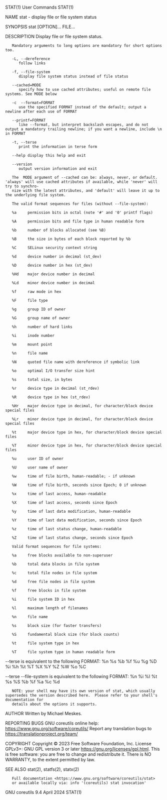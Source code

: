 STAT(1)									 User Commands								       STAT(1)

NAME
       stat - display file or file system status

SYNOPSIS
       stat [OPTION]... FILE...

DESCRIPTION
       Display file or file system status.

       Mandatory arguments to long options are mandatory for short options too.

       -L, --dereference
	      follow links

       -f, --file-system
	      display file system status instead of file status

       --cached=MODE
	      specify how to use cached attributes; useful on remote file systems. See MODE below

       -c  --format=FORMAT
	      use the specified FORMAT instead of the default; output a newline after each use of FORMAT

       --printf=FORMAT
	      like --format, but interpret backslash escapes, and do not output a mandatory trailing newline; if you want a newline, include \n in FORMAT

       -t, --terse
	      print the information in terse form

       --help display this help and exit

       --version
	      output version information and exit

       The  MODE argument of --cached can be: always, never, or default.  'always' will use cached attributes if available, while 'never' will try to synchro‐
       nize with the latest attributes, and 'default' will leave it up to the underlying file system.

       The valid format sequences for files (without --file-system):

       %a     permission bits in octal (note '#' and '0' printf flags)

       %A     permission bits and file type in human readable form

       %b     number of blocks allocated (see %B)

       %B     the size in bytes of each block reported by %b

       %C     SELinux security context string

       %d     device number in decimal (st_dev)

       %D     device number in hex (st_dev)

       %Hd    major device number in decimal

       %Ld    minor device number in decimal

       %f     raw mode in hex

       %F     file type

       %g     group ID of owner

       %G     group name of owner

       %h     number of hard links

       %i     inode number

       %m     mount point

       %n     file name

       %N     quoted file name with dereference if symbolic link

       %o     optimal I/O transfer size hint

       %s     total size, in bytes

       %r     device type in decimal (st_rdev)

       %R     device type in hex (st_rdev)

       %Hr    major device type in decimal, for character/block device special files

       %Lr    minor device type in decimal, for character/block device special files

       %t     major device type in hex, for character/block device special files

       %T     minor device type in hex, for character/block device special files

       %u     user ID of owner

       %U     user name of owner

       %w     time of file birth, human-readable; - if unknown

       %W     time of file birth, seconds since Epoch; 0 if unknown

       %x     time of last access, human-readable

       %X     time of last access, seconds since Epoch

       %y     time of last data modification, human-readable

       %Y     time of last data modification, seconds since Epoch

       %z     time of last status change, human-readable

       %Z     time of last status change, seconds since Epoch

       Valid format sequences for file systems:

       %a     free blocks available to non-superuser

       %b     total data blocks in file system

       %c     total file nodes in file system

       %d     free file nodes in file system

       %f     free blocks in file system

       %i     file system ID in hex

       %l     maximum length of filenames

       %n     file name

       %s     block size (for faster transfers)

       %S     fundamental block size (for block counts)

       %t     file system type in hex

       %T     file system type in human readable form

   --terse is equivalent to the following FORMAT:
	      %n %s %b %f %u %g %D %i %h %t %T %X %Y %Z %W %o %C

   --terse --file-system is equivalent to the following FORMAT:
	      %n %i %l %t %s %S %b %f %a %c %d

       NOTE: your shell may have its own version of stat, which usually supersedes the version described here.	Please refer to your shell's documentation for
       details about the options it supports.

AUTHOR
       Written by Michael Meskes.

REPORTING BUGS
       GNU coreutils online help: <https://www.gnu.org/software/coreutils/>
       Report any translation bugs to <https://translationproject.org/team/>

COPYRIGHT
       Copyright © 2023 Free Software Foundation, Inc.	License GPLv3+: GNU GPL version 3 or later <https://gnu.org/licenses/gpl.html>.
       This is free software: you are free to change and redistribute it.  There is NO WARRANTY, to the extent permitted by law.

SEE ALSO
       stat(2), statfs(2), statx(2)

       Full documentation <https://www.gnu.org/software/coreutils/stat>
       or available locally via: info '(coreutils) stat invocation'

GNU coreutils 9.4							  April 2024								       STAT(1)
